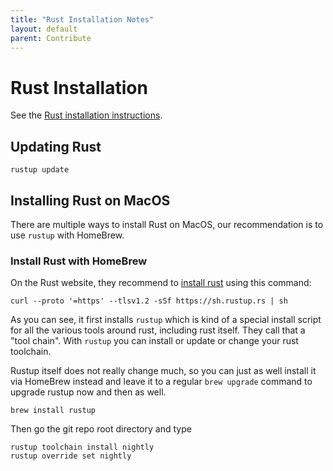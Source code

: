 ```yaml
---
title: "Rust Installation Notes"
layout: default
parent: Contribute
---
```


# Rust Installation

See the [Rust installation instructions](https://www.rust-lang.org/tools/install).

## Updating Rust

```shell
rustup update
```

## Installing Rust on MacOS

There are multiple ways to install Rust on MacOS, our recommendation is to use
`rustup` with HomeBrew.

### Install Rust with HomeBrew

On the Rust website, they recommend to [install rust](https://www.rust-lang.org/tools/install)
using this command:

```shell
curl --proto '=https' --tlsv1.2 -sSf https://sh.rustup.rs | sh
```

As you can see, it first installs `rustup` which is kind of a special install script
for all the various tools around rust, including rust itself.
They call that a "tool chain".
With `rustup` you can install or update or change your rust toolchain.

Rustup itself does not really change much, so you can just as well install it
via HomeBrew instead and leave it to a regular `brew upgrade` command to upgrade rustup
now and then as well.

```shell
brew install rustup
```

Then go the git repo root directory and type

```shell
rustup toolchain install nightly
rustup override set nightly
```
